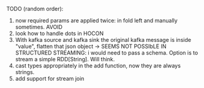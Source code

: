 TODO (random order):
1. now required params are applied twice: in fold left and manually sometimes. AVOID
2. look how to handle dots in HOCON
3. With kafka source and kafka sink the original kafka message is inside "value", flatten that json  object -> SEEMS NOT POSSIbLE IN STRUCTURED STREAMING: i would need to pass a schema. Option is to stream a simple RDD[String]. Will think.
4. cast types appropriately in the add function, now they are always strings.
5. add support for stream join 